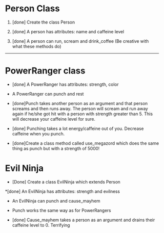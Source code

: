 


# Person Class
1. [done] Create the class Person

2. [done] A person has attributes: name and caffeine level

3. [done] A person can run, scream and drink_coffee (Be creative with what these methods do)

<hr> 

# PowerRanger class

* [done] A PowerRanger has attributes: strength, color

*  A PowerRanger can punch and rest

* [done]Punch takes another person as an argument and that person screams and then runs away. The person will scream and run away again if he/she got hit with a person with strength greater than 5. This will decrease your caffeine level for sure.

* [done] Punching takes a lot energy/caffeine out of you. Decrease caffeine when you punch.

* [done]Create a class method called use_megazord which does the same thing as punch but with a strength of 5000!

# Evil Ninja

* [Done] Create a class EvilNinja which extends Person

*[done] An EvilNinja has attributes: strength and evilness

* An EvilNinja can punch and cause_mayhem

* Punch works the same way as for PowerRangers

* [done] Cause_mayhem takes a person as an argument and drains their caffeine level to 0. Terrifying
